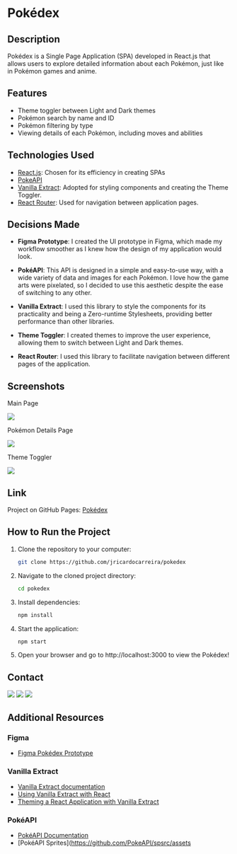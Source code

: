 # Pokédex

## Description

Pokédex is a Single Page Application (SPA) developed in React.js that allows users to explore detailed information about each Pokémon, just like in Pokémon games and anime.

## Features

- Theme toggler between Light and Dark themes
- Pokémon search by name and ID
- Pokémon filtering by type
- Viewing details of each Pokémon, including moves and abilities

## Technologies Used

- [React.js](https://react.dev/): Chosen for its efficiency in creating SPAs
- [PokeAPI](https://pokeapi.co/api/v2/)
- [Vanilla Extract](https://vanilla-extract.style/): Adopted for styling components and creating the Theme Toggler.
- [React Router](https://reactrouter.com/en/main): Used for navigation between application pages.

## Decisions Made

- **Figma Prototype**: I created the UI prototype in Figma, which made my workflow smoother as I knew how the design of my application would look.

- **PokéAPI**: This API is designed in a simple and easy-to-use way, with a wide variety of data and images for each Pokémon. I love how the game arts were pixelated, so I decided to use this aesthetic despite the ease of switching to any other.

- **Vanilla Extract**: I used this library to style the components for its practicality and being a Zero-runtime Stylesheets, providing better performance than other libraries.

- **Theme Toggler**: I created themes to improve the user experience, allowing them to switch between Light and Dark themes.

- **React Router**: I used this library to facilitate navigation between different pages of the application.

## Screenshots

Main Page

<img src='./src/assets/pokedex-loadmore-filter.gif'><br>

Pokémon Details Page

<img src='./src/assets/pokemon-details.gif'><br>

Theme Toggler

<img src='./src/assets/pokedex-theme-toggler.gif'>

## Link

Project on GitHub Pages: [Pokédex](jricardocarreira.github.io/pokedex/)

## How to Run the Project

1. Clone the repository to your computer:
   ```bash
   git clone https://github.com/jricardocarreira/pokedex
2. Navigate to the cloned project directory:
   ```bash
   cd pokedex
3. Install dependencies:
   ```bash
   npm install
4. Start the application:
   ```bash
   npm start
5. Open your browser and go to http://localhost:3000 to view the Pokédex!

## Contact

<a href="https://instagram.com/jricardocarreira" target="_blank"><img src="https://img.shields.io/badge/-Instagram-%23E4405F?style=for-the-badge&logo=instagram&logoColor=white" target="_blank"></a>
<a href = "mailto:jricardocarreira@gmail.com"><img src="https://img.shields.io/badge/-Gmail-%23333?style=for-the-badge&logo=gmail&logoColor=white" target="_blank"></a>
<a href="https://www.linkedin.com/jricardocarreira" target="_blank"><img src="https://img.shields.io/badge/-LinkedIn-%230077B5?style=for-the-badge&logo=linkedin&logoColor=white" target="_blank"></a> 
 
 ## Additional Resources
  ### Figma
- [Figma Pokédex Prototype]()
 ### Vanilla Extract
- [Vanilla Extract documentation](https://vanilla-extract.style/documentation/getting-started)
- [Using Vanilla Extract with React](https://youtu.be/eKfPRK_rOfc?si=MENdg94FTfrSSZBC)
- [Theming a React Application with Vanilla Extract](https://formidable.com/blog/2021/vanilla-extract/)
### PokéAPI
- [PokéAPI Documentation](https://pokeapi.co/docs/v2)
- [PokéAPI Sprites](https://github.com/PokeAPI/spsrc/assets